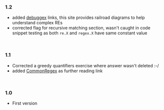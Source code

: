 <br>

### 1.2

* added [debuggex](https://www.debuggex.com) links, this site provides railroad diagrams to help understand complex REs
* corrected flag for recursive matching section, wasn't caught in code snippet testing as both `re.X` and `regex.X` have same constant value

<br>

### 1.1

* Corrected a greedy quantifiers exercise where answer wasn't deleted :-/
* added [CommonRegex](https://github.com/madisonmay/CommonRegex) as further reading link

<br>

### 1.0

* First version

